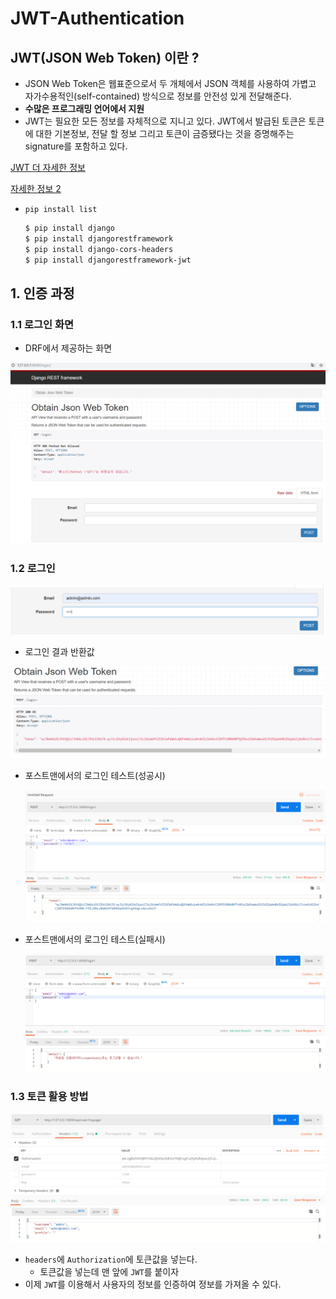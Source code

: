 # JWT-Authentication

## JWT(JSON Web Token) 이란 ?

- JSON Web Token은 웹표준으로서 두 개체에서 JSON 객체를 사용하여 가볍고 자가수용적인(self-contained) 방식으로 정보를 안전성 있게 전달해준다.
- **수많은 프로그래밍 언어에서 지원**
- JWT는 필요한 모든 정보를 자체적으로 지니고 있다. JWT에서 발급된 토큰은 토큰에 대한 기본정보, 전달 할 정보 그리고 토큰이 금증됐다는 것을 증명해주는 signature를 포함하고 있다.

[JWT 더 자세한 정보](http://throughkim.kr/2017/03/14/Jwt/)

[자세한 정보 2](https://tansfil.tistory.com/58)

- `pip install list`
  
    ```bash
    $ pip install django
    $ pip install djangorestframework
    $ pip install django-cors-headers
    $ pip install djangorestframework-jwt
    ```

## 1. 인증 과정

### 1.1 로그인 화면

- DRF에서 제공하는 화면

![image-20191128214518621](README.assets/image-20191128214518621.png)

### 1.2 로그인

![image-20191128214550270](README.assets/image-20191128214550270.png)

- 로그인 결과 반환값

![image-20191128214618733](README.assets/image-20191128214618733.png)

- 포스트맨에서의 로그인 테스트(성공시)

  ![image-20191128214904675](README.assets/image-20191128214904675.png)

- 포스트맨에서의 로그인 테스트(실패시)

  ![image-20191128215038935](README.assets/image-20191128215038935.png)

### 1.3 토큰 활용 방법

![image-20191128215359300](README.assets/image-20191128215359300.png)

- `headers`에 `Authorization`에 토큰값을 넣는다.
  - 토큰값을 넣는데 맨 앞에 `JWT`를 붙이자
- 이제 `JWT`를 이용해서 사용자의 정보를 인증하여 정보를 가져올 수 있다.